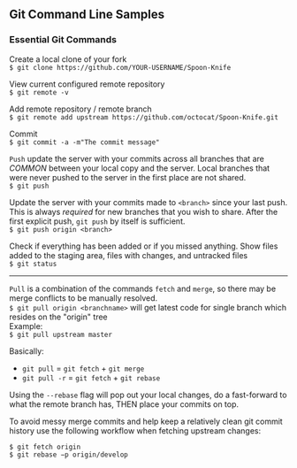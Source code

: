 ## Git Command Line Samples

### Essential Git Commands

Create a local clone of your fork  
 `$ git clone https://github.com/YOUR-USERNAME/Spoon-Knife`

View current configured remote repository  
`$ git remote -v`

Add remote repository / remote branch  
`$ git remote add upstream https://github.com/octocat/Spoon-Knife.git`

Commit  
`$ git commit -a -m"The commit message"`

`Push` update the server with your commits across all branches that are *COMMON* between your local copy and the server.  Local branches that were never  pushed to the server in the first place are not shared.  
`$ git push`

Update the server with your commits made to `<branch>` since your last push. This is always *required* for new branches that you wish to share. After the first explicit push, `git push` by itself is sufficient.  
`$ git push origin <branch>`

Check if everything has been added or if you missed anything. Show files added to the staging area, files with changes, and untracked files  
`$ git status`  

---

`Pull` is a combination of the commands `fetch` and `merge`, so there may be merge conflicts to be manually resolved.  
`$ git pull origin <branchname>` will get latest code for single branch which resides on the "origin" tree  
Example:   
`$ git pull upstream master`   

Basically:   
* `git pull` = `git fetch` + `git merge`  
* `git pull -r` = `git fetch` + `git rebase`

Using the `--rebase` flag will pop out your local changes, do a fast-forward to what the remote branch has, THEN place your commits on top.

To avoid messy merge commits and help keep a relatively clean git commit history use the following workflow when fetching upstream changes:
```
$ git fetch origin
$ git rebase −p origin/develop
```